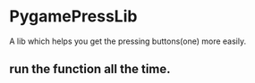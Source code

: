 # PygamePressLib
A lib which helps you get the pressing buttons(one) more easily.

## run the function all the time.
